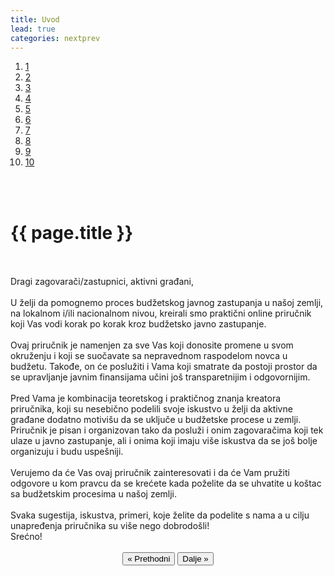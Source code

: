```yaml
---
title: Uvod
lead: true
categories: nextprev
---
```

<style type="text/css">
 <style>
.ui-tooltip, .arrow:after {
    background: black;
    border: 2px solid white;
}
.ui-tooltip {
    padding: 10px 20px;
    color: white;
    border-radius: 20px;
    font: bold 14px "Helvetica Neue", Sans-Serif;
    text-transform: uppercase;
    box-shadow: 0 0 7px black;
}
.arrow {
    width: 70px;
    height: 16px;
    overflow: hidden;
    position: absolute;
    left: 50%;
    margin-left: -35px;
    bottom: -16px;
}
.arrow.top {
    top: -16px;
    bottom: auto;
}
.arrow.left {
    left: 20%;
}
.arrow:after {
    content: "";
    position: absolute;
    left: 20px;
    top: -20px;
    width: 25px;
    height: 25px;
    box-shadow: 6px 5px 9px -9px black;
    -webkit-transform: rotate(45deg);
    -ms-transform: rotate(45deg);
    transform: rotate(45deg);
}
.arrow.top:after {
    bottom: -20px;
    top: auto;
}
</style>
</style>
<script type="text/javascript">
  $(function() {
    $( document ).tooltip({
      position: {
        my: "center bottom-20",
        at: "center top",
        using: function( position, feedback ) {
          $( this ).css( position );
          $( "<div>" )
            .addClass( "arrow" )
            .addClass( feedback.vertical )
            .addClass( feedback.horizontal )
            .appendTo( this );
        }
      }
    });
  });
</script>
<ol class="progtrckr" data-progtrckr-steps="10">
    <a href="{{site.baseurl}}/stranice/uvod/" class="uvod" title="Uvod">
    <li class="progtrckr-done">1 </li> </a>
    <a href="{{site.baseurl}}/stranice/definisanje-budzetskog-zastupanja-i-uloga-civilnog-drustva/" title="Definisanje budžetskog zastupanja i uloga civilnog društva">
    <li class="progtrckr-todo">2 </li> </a>
    <a href="{{site.baseurl}}/stranice/definicije-osnovnih-pojmova/" title="Definicije-osnovnih-pojmova">
    <li class="progtrckr-todo">3 </li> </a>
    <a href="{{site.baseurl}}/stranice/institucionalni-okvir-i-nadleznosti-lokalne-samouprave/">
    <li class="progtrckr-todo">4 </li> </a>
    <a href="{{site.baseurl}}/stranice/analiza-budzeta/">
    <li class="progtrckr-todo">5 </li> </a>
    <a href="{{site.baseurl}}/stranice/kako-izabrati-problem/">
    <li class="progtrckr-todo">6 </li> </a>
    <a href="{{site.baseurl}}/stranice/analiza-aktera/">
    <li class="progtrckr-todo">7 </li> </a>
    <a href="{{site.baseurl}}/stranice/2-pretpostavke-i-6-hipoteza-budzetskog-zagovaranja/">
    <li class="progtrckr-todo">8 </li> </a>
    <a href="{{site.baseurl}}/stranice/izgradnja-baze-za-budzetsko-zagovaranje/">
    <li class="progtrckr-todo">9</li> </a>
    <a href="{{site.baseurl}}/stranice/kampanja/"><li class="progtrckr-todo">10</li> </a>
</ol>
<br/><br/>

<h1 class="post-title">{{ page.title }}</h1>

<br/>
<div class="justify">
<br/>
Dragi zagovarači/zastupnici, aktivni građani,
<br/><br/> 
U želji da pomognemo proces budžetskog javnog zastupanja u našoj zemlji, na lokalnom i/ili nacionalnom nivou, kreirali smo praktični online priručnik koji Vas vodi korak po korak kroz budžetsko javno zastupanje.
 <br/><br/> 
Ovaj priručnik je namenjen za sve Vas koji donosite promene u svom okruženju i koji se suočavate sa nepravednom raspodelom novca u budžetu. Takođe, on će poslužiti i Vama koji smatrate da postoji prostor da se upravljanje javnim finansijama učini još transparetnijim i odgovornijim.
 <br/><br/> 
Pred Vama je kombinacija teoretskog i praktičnog znanja kreatora priručnika, koji su nesebično podelili svoje iskustvo u želji da aktivne građane dodatno motivišu da se uključe u budžetske procese u zemlji. Priručnik je pisan i organizovan tako da posluži i onim zagovaračima koji tek ulaze u javno zastupanje, ali i onima koji imaju više iskustva da se još bolje organizuju i budu uspešniji.  
 <br/><br/> 
Verujemo da će Vas ovaj priručnik zainteresovati i da će Vam pružiti odgovore u kom pravcu da se krećete kada poželite da se uhvatite u koštac sa budžetskim procesima u našoj zemlji.
 <br/><br/> 
Svaka sugestija, iskustva, primeri, koje želite da podelite s nama a u cilju unapređenja priručnika su više nego dobrodošli!  <br/>
Srećno! <br/><br/> 
</div>

<div align="center">
    <button id="prev"> « Prethodni</button>
    <button id="next">Dalje » </button> 
</div>
